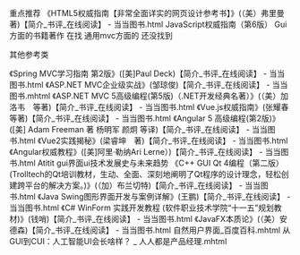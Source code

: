 重点推荐
《HTML5权威指南【非常全面详实的网页设计参考书】》(（美）弗里曼 著)【简介_书评_在线阅读】 - 当当图书.html
JavaScript权威指南（第6版）
Gui方面的书籍著作  在找
通用mvc方面的 还没找到


其他参考类


《Spring MVC学习指南 第2版》([美]Paul Deck)【简介_书评_在线阅读】 - 当当图书.html
《ASP.NET MVC企业级实战》(邹琼俊)【简介_书评_在线阅读】 - 当当图书.mhtml
《ASP.NET MVC 5高级编程(第5版)（.NET开发经典名著）》(（美）加洛韦　等著)【简介_书评_在线阅读】 - 当当图书.html
《Vue.js权威指南》(张耀春　等著)【简介_书评_在线阅读】 - 当当图书.html
《Angular 5 高级编程(第2版)》([美] Adam Freeman 著 杨明军 颜炯 等译)【简介_书评_在线阅读】 - 当当图书.html
《Vue2实践揭秘》(梁睿坤　著)【简介_书评_在线阅读】 - 当当图书.html
《Angular权威教程》([美]阿里·勒纳Ari Lerne）)【简介_书评_在线阅读】 - 当当图书.html
Atitit gui界面ui技术发展史与未来趋势
《C++ GUI Qt 4编程（第二版）(Trolltech的Qt培训教材，生动、全面、深刻地阐明了Qt程序的设计理念，轻松创建跨平台的解决方案。)》(（加）布兰切特)【简介_书评_在线阅读】 - 当当图书.html
《Java Swing图形界面开发与案例详解》(王鹏)【简介_书评_在线阅读】 - 当当图书.html
《C# WinForm 实践开发教程 (软件职业技术学院“十一五”规划教材)》(钱哨)【简介_书评_在线阅读】 - 当当图书.html
《JavaFX本质论》(（美）安德森)【简介_书评_在线阅读】 - 当当图书.html
自然用户界面_百度百科.mhtml
从GUI到CUI：人工智能UI会长啥样？ _ 人人都是产品经理.mhtml


